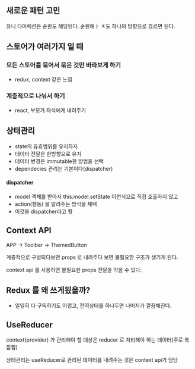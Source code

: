 ## 새로운 패턴 고민

유니 다이렉션은 순환도 해당된다. 순환해ㅏ ㅈ도 하나의 방향으로 흐르면 된다. 



## 스토어가 여러가지 일 때 

### 모든 스토어를 묶어서 묶은 것만 바라보게 하기 

- redux, context 같은 느낌

### 계층적으로 나눠서 하기 

- react, 부모가 자식에게 내려주기 



## 상태관리 

- state의 유효범위를 유지하자
- 데이터 전달은 한방향으로 유지
- 데이터 변경은 immutable한 방법을 선택
- dependecies 관리는 기본이다(dispatcher)

#### dispatcher  

- model 객체를 받아서 this.model.setState 이런식으로 직접 호출하지 않고
- action(행동) 을 알려주는 방식을 체택
- 이것을 dispatcher라고 함 

## Context API

APP &rarr; Toolbar  &rarr;  ThemedButton

계층적으로 구성되다보면 props 로 내려주다 보면 불필요한 구조가 생기게 된다.

context api 를 사용하면 불필요한 props 전달을 막을 수 있다. 



## Redux 를 왜 쓰게됬을까?

- 일일히 다 구독하기도 어렵고, 전역상태를 하나두면 나머지가 깔끔해진다.

## UseReducer 

context(provider) 가 관리해야 할 대상은 reducer 로 처리해야 하는 데이터(주로 복잡합) 

상태관리는 useReducer로 관리된 데이터를 내려주는 것은 context api가 담당 

